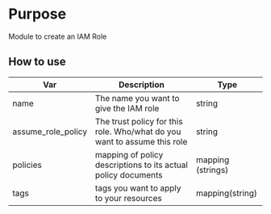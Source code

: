 # Purpose

Module to create an IAM Role

## How to use

| Var | Description| Type |
|-----| -----------|------|
| name | The name you want to give the IAM role| string|
|assume_role_policy | The trust policy for this role. Who/what do you want to assume this role| string|
| policies | mapping of policy descriptions to its actual policy documents | mapping (strings) |
| tags | tags you want to apply to your resources| mapping(string) |
